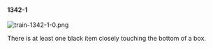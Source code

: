 #### 1342-1
![train-1342-1-0.png](https://github.com/lil-lab/nlvr/raw/master/nlvr/train/images/42/train-1342-1-0.png "train-1342-1-0.png")

There is at least one black item closely touching the bottom of a box.